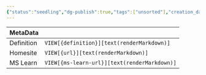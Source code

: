 ```yaml
---
{"status":"seedling","dg-publish":true,"tags":["unsorted"],"creation_date":"2024-05-10 08:14","definition":"undefined","ms-learn-url":"undefined","url":"undefined","aliases":null,"permalink":"/unsorted/azure-virtual-machine-scale-set/","dgPassFrontmatter":true}
---
```



| MetaData   |                                              |
| ---------- | -------------------------------------------- |
| Definition | `VIEW[{definition}][text(renderMarkdown)]`   |
| Homesite   | `VIEW[{url}][text(renderMarkdown)]`          |
| MS Learn   | `VIEW[{ms-learn-url}][text(renderMarkdown)]` |
